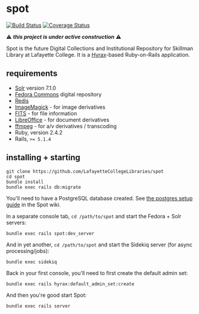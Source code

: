 spot
====

[![Build Status](https://travis-ci.org/LafayetteCollegeLibraries/spot.svg?branch=master)](https://travis-ci.org/LafayetteCollegeLibraries/spot)
[![Coverage Status](https://coveralls.io/repos/github/LafayetteCollegeLibraries/spot/badge.svg?branch=master)](https://coveralls.io/github/LafayetteCollegeLibraries/spot?branch=master)

:warning: _**this project is under active construction**_ :warning:

Spot is the future Digital Collections and Institutional Repository
for Skillman Library at Lafayette College. It is a [Hyrax]-based
Ruby-on-Rails application.

requirements
------------

- [Solr] version 7.1.0
- [Fedora Commons] digital repository
- [Redis]
- [ImageMagick] - for image derivatives
- [FITS] - for file information
- [LibreOffice] - for document derivatives
- [ffmpeg] - for a/v derivatives / transcoding
- Ruby, version 2.4.2
- Rails, `>= 5.1.4`

installing + starting
---------------------

```
git clone https://github.com/LafayetteCollegeLibraries/spot
cd spot
bundle install
bundle exec rails db:migrate
```

You'll need to have a PostgreSQL database created. See
[the postgres setup guide] in the Spot wiki.

In a separate console tab, `cd /path/to/spot` and start the Fedora + Solr
servers:

```
bundle exec rails spot:dev_server
```

And in yet another, `cd /path/to/spot` and start the Sidekiq server (for
async processing/jobs):

```
bundle exec sidekiq
```

Back in your first console, you'll need to first create the default admin set:

```
bundle exec rails hyrax:default_admin_set:create
```

And then you're good start Spot:

```
bundle exec rails server
```


[Hyrax]: http://hyr.ax/
[Solr]: http://lucene.apache.org/solr/
[Fedora Commons]: http://www.fedora-commons.org/
[Redis]: http://redis.io/
[ImageMagick]: http://www.imagemagick.org/
[FITS]: https://github.com/samvera/hyrax#characterization
[LibreOffice]: https://github.com/samvera/hyrax#derivatives
[ffmpeg]: https://github.com/samvera/hyrax#transcoding
[the postgres setup guide]: https://github.com/LafayetteCollegeLibraries/spot/wiki/Setting-up-PostgreSQL
